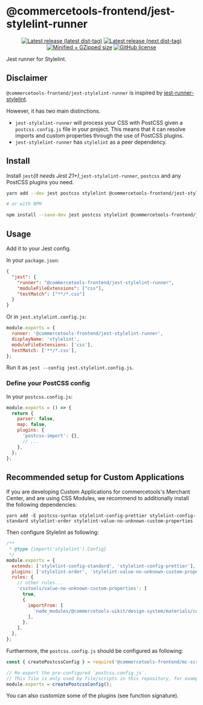 # @commercetools-frontend/jest-stylelint-runner

<p align="center">
  <a href="https://www.npmjs.com/package/@commercetools-frontend/jest-stylelint-runner"><img src="https://badgen.net/npm/v/@commercetools-frontend/jest-stylelint-runner" alt="Latest release (latest dist-tag)" /></a> <a href="https://www.npmjs.com/package/@commercetools-frontend/jest-stylelint-runner"><img src="https://badgen.net/npm/v/@commercetools-frontend/jest-stylelint-runner/next" alt="Latest release (next dist-tag)" /></a> <a href="https://bundlephobia.com/result?p=@commercetools-frontend/jest-stylelint-runner"><img src="https://badgen.net/bundlephobia/minzip/@commercetools-frontend/jest-stylelint-runner" alt="Minified + GZipped size" /></a> <a href="https://github.com/commercetools/merchant-center-application-kit/blob/main/LICENSE"><img src="https://badgen.net/github/license/commercetools/merchant-center-application-kit" alt="GitHub license" /></a>
</p>

Jest runner for Stylelint.

## Disclaimer

`@commercetools-frontend/jest-stylelint-runner` is inspired by [jest-runner-stylelint](https://github.com/keplersj/jest-runner-stylelint).

However, it has two main distinctions.

- `jest-stylelint-runner` will process your CSS with PostCSS given a `postcss.config.js` file in your project. This means that it can resolve imports and custom properties through the use of PostCSS plugins.
- `jest-stylelint-runner` has `stylelint` as a peer dependency.

## Install

Install `jest`_(it needs Jest 21+)_,`jest-stylelint-runner`, `postcss` and any PostCSS plugins you need.

```bash
yarn add --dev jest postcss stylelint @commercetools-frontend/jest-stylelint-runner

# or with NPM

npm install --save-dev jest postcss stylelint @commercetools-frontend/jest-stylelint-runner
```

## Usage

Add it to your Jest config.

In your `package.json`:

```json
{
  "jest": {
    "runner": "@commercetools-frontend/jest-stylelint-runner",
    "moduleFileExtensions": ["css"],
    "testMatch": ["**/*.css"]
  }
}
```

Or in `jest.stylelint.config.js`:

```js
module.exports = {
  runner: '@commercetools-frontend/jest-stylelint-runner',
  displayName: 'stylelint',
  moduleFileExtensions: ['css'],
  testMatch: ['**/*.css'],
};
```

Run it as `jest --config jest.stylelint.config.js`.

### Define your PostCSS config

In your `postcss.config.js`:

```js
module.exports = () => {
  return {
    parser: false,
    map: false,
    plugins: {
      'postcss-import': {},
      // ...
    },
  };
};
```

## Recommended setup for Custom Applications

If you are developing Custom Applications for commercetools's Merchant Center, and are using CSS Modules, we recommend to additionally install the following dependencies:

```
yarn add -E postcss-syntax stylelint-config-prettier stylelint-config-standard stylelint-order stylelint-value-no-unknown-custom-properties
```

Then configure Stylelint as following:

```js
/**
 * @type {import('stylelint').Config}
 */
module.exports = {
  extends: ['stylelint-config-standard', 'stylelint-config-prettier'],
  plugins: ['stylelint-order', 'stylelint-value-no-unknown-custom-properties'],
  rules: {
    // other rules...
    'csstools/value-no-unknown-custom-properties': [
      true,
      {
        importFrom: [
          'node_modules/@commercetools-uikit/design-system/materials/custom-properties.css',
        ],
      },
    ],
  },
};
```

Furthermore, the `postcss.config.js` should be configured as following:

```js
const { createPostcssConfig } = require('@commercetools-frontend/mc-scripts');

// Re-export the pre-configured `postcss.config.js`.
// This file is only used by file/scripts in this repository, for example linters etc.
module.exports = createPostcssConfig();
```

You can also customize some of the plugins (see function signature).
